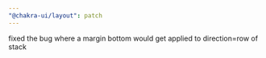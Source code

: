 ```yaml
---
"@chakra-ui/layout": patch
---
```


fixed the bug where a margin bottom would get applied to direction=row of stack
